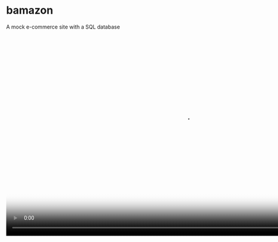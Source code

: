# bamazon
A mock e-commerce site with a SQL database

<video src="BamazonDemo.mp4" poster="BamazonDemoPoster.jpg" width="960" height="540" controls preload>
</video>